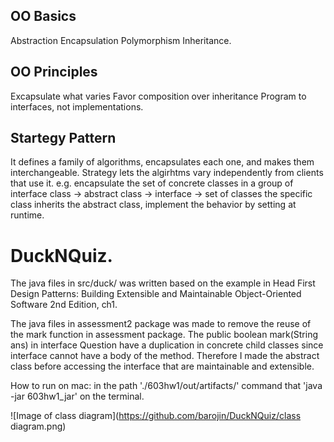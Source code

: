 ## OO Basics
Abstraction
Encapsulation
Polymorphism
Inheritance.

## OO Principles
Excapsulate what varies
Favor composition over inheritance
Program to interfaces, not implementations.

## Startegy Pattern
It defines a family of algorithms,
encapsulates each one,
and makes them interchangeable.
Strategy lets the algirhtms vary independently from clients that use it.
e.g. encapsulate the set of concrete classes in a group of interface class -> abstract class -> interface -> set of classes the specific class inherits the abstract class, implement the behavior by setting at runtime.

# DuckNQuiz.
The java files in src/duck/ was written based on the example in Head First Design Patterns: Building Extensible and Maintainable Object-Oriented Software 2nd Edition, ch1.

The java files in assessment2 package was made to remove the reuse of the mark function in assessment package.
The public boolean mark(String ans) in interface Question have a duplication in concrete child classes since interface cannot have a body of the method.
Therefore I made the abstract class before accessing the interface that are maintainable and extensible.

How to run on mac: in the path './603hw1/out/artifacts/' command that 'java -jar 603hw1_jar' on the terminal.

![Image of class diagram](https://github.com/barojin/DuckNQuiz/class diagram.png)